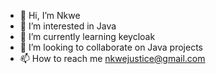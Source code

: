 - 👋 Hi, I’m Nkwe
- 👀 I’m interested in Java
- 🌱 I’m currently learning keycloak
- 💞️ I’m looking to collaborate on Java projects
- 📫 How to reach me nkwejustice@gmail.com

<!---
mapoulo/mapoulo is a ✨ special ✨ repository because its `README.md` (this file) appears on your GitHub profile.
You can click the Preview link to take a look at your changes.
--->

